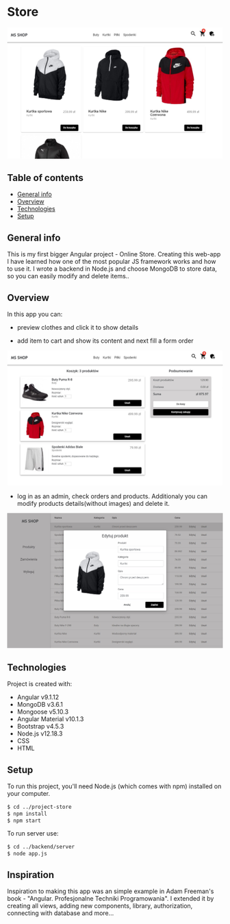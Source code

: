 # Store 
![Algorithm schema](./src/assets/screens_github/jackets.jpg)
## Table of contents
* [General info](#general-info)
* [Overview](#overwiev)
* [Technologies](#technologies)
* [Setup](#setup)

## General info
This is my first bigger Angular project - Online Store. Creating this web-app I have learned how one of the most popular JS framework works and how to use it. I wrote a backend in Node.js and choose MongoDB to store data, so you can easily modify and delete items..

## Overview
In this app you can:
* preview clothes and click it to show details


* add item to cart and show its content and next fill a form order

![Algorithm schema](./src/assets/screens_github/summary.jpg)

* log in as an admin, check orders and products. Additionaly you can modify products details(without images) and delete it.

![Algorithm schema](./src/assets/screens_github/edit.jpg)

## Technologies
Project is created with:
* Angular v9.1.12
* MongoDB v3.6.1
* Mongoose v5.10.3
* Angular Material v10.1.3
* Bootstrap v4.5.3
* Node.js v12.18.3
* CSS
* HTML

## Setup
To run this project, you'll need Node.js (which comes with npm) installed on your computer. 
```
$ cd ../project-store
$ npm install
$ npm start
```

To run server use:
```
$ cd ../backend/server
$ node app.js
```

## Inspiration
Inspiration to making this app was an simple example in Adam Freeman's book - "Angular. Profesjonalne Techniki Programowania". I extended it by creating all views, adding new components, library, authorization, connecting with database and more...
